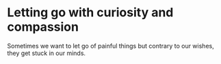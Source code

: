 Letting go with curiosity and compassion
=========================================

Sometimes we want to let go of painful things but contrary to our wishes, they get stuck in our minds.
